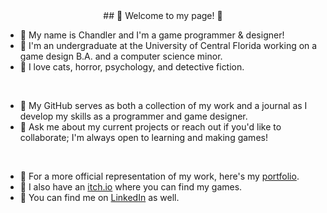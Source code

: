<center> ## 🌌 Welcome to my page! 🌌 </center>

- 🌻 My name is Chandler and I'm a game programmer & designer!
- 🌠 I'm an undergraduate at the University of Central Florida working on a game design B.A. and a computer science minor.
- 🌻 I love cats, horror, psychology, and detective fiction.

<br/>

- 🌠 My GitHub serves as both a collection of my work and a journal as I develop my skills as a programmer and game designer.
- 🌻 Ask me about my current projects or reach out if you'd like to collaborate; I'm always open to learning and making games!

<br/>

- 🌠 For a more official representation of my work, here's my [portfolio](https://ninthewanderer.wixsite.com/ninthewanderer).
- 🌻 I also have an [itch.io](https://ninthewanderer.itch.io) where you can find my games. 
- 🌠 You can find me on [LinkedIn](https://www.linkedin.com/in/chandler-guzman-a9b56b2a4/) as well.
